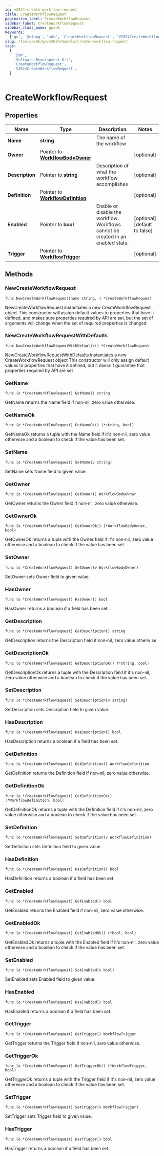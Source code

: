 ```yaml
---
id: v2024-create-workflow-request
title: CreateWorkflowRequest
pagination_label: CreateWorkflowRequest
sidebar_label: CreateWorkflowRequest
sidebar_class_name: gosdk
keywords:
  ['go', 'Golang', 'sdk', 'CreateWorkflowRequest', 'V2024CreateWorkflowRequest']
slug: /tools/sdk/go/v2024/models/create-workflow-request
tags:
  [
    'SDK',
    'Software Development Kit',
    'CreateWorkflowRequest',
    'V2024CreateWorkflowRequest',
  ]
---
```


# CreateWorkflowRequest

## Properties

| Name | Type | Description | Notes |
| --- | --- | --- | --- |
| **Name** | **string** | The name of the workflow |
| **Owner** | Pointer to [**WorkflowBodyOwner**](workflow-body-owner) |  | [optional] |
| **Description** | Pointer to **string** | Description of what the workflow accomplishes | [optional] |
| **Definition** | Pointer to [**WorkflowDefinition**](workflow-definition) |  | [optional] |
| **Enabled** | Pointer to **bool** | Enable or disable the workflow. Workflows cannot be created in an enabled state. | [optional] [default to false] |
| **Trigger** | Pointer to [**WorkflowTrigger**](workflow-trigger) |  | [optional] |

## Methods

### NewCreateWorkflowRequest

`func NewCreateWorkflowRequest(name string, ) *CreateWorkflowRequest`

NewCreateWorkflowRequest instantiates a new CreateWorkflowRequest object This constructor will assign default values to properties that have it defined, and makes sure properties required by API are set, but the set of arguments will change when the set of required properties is changed

### NewCreateWorkflowRequestWithDefaults

`func NewCreateWorkflowRequestWithDefaults() *CreateWorkflowRequest`

NewCreateWorkflowRequestWithDefaults instantiates a new CreateWorkflowRequest object This constructor will only assign default values to properties that have it defined, but it doesn't guarantee that properties required by API are set

### GetName

`func (o *CreateWorkflowRequest) GetName() string`

GetName returns the Name field if non-nil, zero value otherwise.

### GetNameOk

`func (o *CreateWorkflowRequest) GetNameOk() (*string, bool)`

GetNameOk returns a tuple with the Name field if it's non-nil, zero value otherwise and a boolean to check if the value has been set.

### SetName

`func (o *CreateWorkflowRequest) SetName(v string)`

SetName sets Name field to given value.

### GetOwner

`func (o *CreateWorkflowRequest) GetOwner() WorkflowBodyOwner`

GetOwner returns the Owner field if non-nil, zero value otherwise.

### GetOwnerOk

`func (o *CreateWorkflowRequest) GetOwnerOk() (*WorkflowBodyOwner, bool)`

GetOwnerOk returns a tuple with the Owner field if it's non-nil, zero value otherwise and a boolean to check if the value has been set.

### SetOwner

`func (o *CreateWorkflowRequest) SetOwner(v WorkflowBodyOwner)`

SetOwner sets Owner field to given value.

### HasOwner

`func (o *CreateWorkflowRequest) HasOwner() bool`

HasOwner returns a boolean if a field has been set.

### GetDescription

`func (o *CreateWorkflowRequest) GetDescription() string`

GetDescription returns the Description field if non-nil, zero value otherwise.

### GetDescriptionOk

`func (o *CreateWorkflowRequest) GetDescriptionOk() (*string, bool)`

GetDescriptionOk returns a tuple with the Description field if it's non-nil, zero value otherwise and a boolean to check if the value has been set.

### SetDescription

`func (o *CreateWorkflowRequest) SetDescription(v string)`

SetDescription sets Description field to given value.

### HasDescription

`func (o *CreateWorkflowRequest) HasDescription() bool`

HasDescription returns a boolean if a field has been set.

### GetDefinition

`func (o *CreateWorkflowRequest) GetDefinition() WorkflowDefinition`

GetDefinition returns the Definition field if non-nil, zero value otherwise.

### GetDefinitionOk

`func (o *CreateWorkflowRequest) GetDefinitionOk() (*WorkflowDefinition, bool)`

GetDefinitionOk returns a tuple with the Definition field if it's non-nil, zero value otherwise and a boolean to check if the value has been set.

### SetDefinition

`func (o *CreateWorkflowRequest) SetDefinition(v WorkflowDefinition)`

SetDefinition sets Definition field to given value.

### HasDefinition

`func (o *CreateWorkflowRequest) HasDefinition() bool`

HasDefinition returns a boolean if a field has been set.

### GetEnabled

`func (o *CreateWorkflowRequest) GetEnabled() bool`

GetEnabled returns the Enabled field if non-nil, zero value otherwise.

### GetEnabledOk

`func (o *CreateWorkflowRequest) GetEnabledOk() (*bool, bool)`

GetEnabledOk returns a tuple with the Enabled field if it's non-nil, zero value otherwise and a boolean to check if the value has been set.

### SetEnabled

`func (o *CreateWorkflowRequest) SetEnabled(v bool)`

SetEnabled sets Enabled field to given value.

### HasEnabled

`func (o *CreateWorkflowRequest) HasEnabled() bool`

HasEnabled returns a boolean if a field has been set.

### GetTrigger

`func (o *CreateWorkflowRequest) GetTrigger() WorkflowTrigger`

GetTrigger returns the Trigger field if non-nil, zero value otherwise.

### GetTriggerOk

`func (o *CreateWorkflowRequest) GetTriggerOk() (*WorkflowTrigger, bool)`

GetTriggerOk returns a tuple with the Trigger field if it's non-nil, zero value otherwise and a boolean to check if the value has been set.

### SetTrigger

`func (o *CreateWorkflowRequest) SetTrigger(v WorkflowTrigger)`

SetTrigger sets Trigger field to given value.

### HasTrigger

`func (o *CreateWorkflowRequest) HasTrigger() bool`

HasTrigger returns a boolean if a field has been set.
